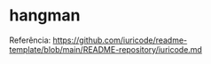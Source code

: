 # hangman

Referência: https://github.com/iuricode/readme-template/blob/main/README-repository/iuricode.md